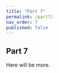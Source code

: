 ```yaml
---
title: "Part 7"
permalink: /part7/
nav_order: 7
published: false
---
```


## Part 7

Here will be more.